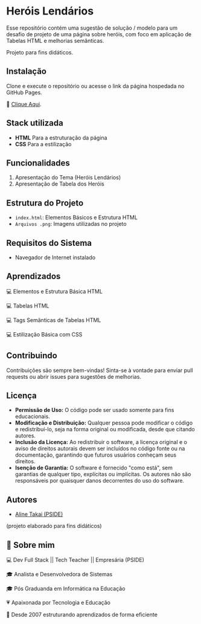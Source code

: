 
# Heróis Lendários

Esse repositório contém uma sugestão de solução / modelo para um desafio de projeto de uma página sobre heróis, com foco em aplicação de Tabelas HTML e melhorias semânticas.

Projeto para fins didáticos.








## Instalação

Clone e execute o repositório ou acesse o link da página hospedada no GitHub Pages.

🔗 [Clique Aqui](https://alinetakai.github.io/herois-lendarios-parte2/).
    
## Stack utilizada

- **HTML** Para a estruturação da página
- **CSS** Para a estilização


## Funcionalidades

1. Apresentação do Tema (Heróis Lendários)
2. Apresentação de Tabela dos Heróis


## Estrutura do Projeto

- ``index.html``: Elementos Básicos e Estrutura HTML
- ``Arquivos .png``: Imagens utilizadas no projeto

## Requisitos do Sistema

- Navegador de Internet instalado
## Aprendizados

💻 Elementos e Estrutura Básica HTML

💻 Tabelas HTML

💻 Tags Semânticas de Tabelas HTML

💻 Estilização Básica com CSS


## Contribuindo

Contribuições são sempre bem-vindas! Sinta-se à vontade para enviar pull requests ou abrir issues para sugestões de melhorias.


## Licença

- **Permissão de Uso:** O código pode ser usado somente para fins educacionais.
- **Modificação e Distribuição:** Qualquer pessoa pode modificar o código e redistribuí-lo, seja na forma original ou modificada, desde que citando autores.
- **Inclusão da Licença:** Ao redistribuir o software, a licença original e o aviso de direitos autorais devem ser incluídos no código fonte ou na documentação, garantindo que futuros usuários conheçam seus direitos.
- **Isenção de Garantia:** O software é fornecido "como está", sem garantias de qualquer tipo, explícitas ou implícitas. Os autores não são responsáveis por quaisquer danos decorrentes do uso do software.

## Autores

- [Aline Takai (PSIDE)](https://github.com/alinetakai)

(projeto elaborado para fins didáticos)


## 🚀 Sobre mim

💻 Dev Full Stack || Tech Teacher || Empresária (PSIDE)

🎓 Analista e Desenvolvedora de Sistemas

🎓 Pós Graduanda em Informática na Educação

💗 Apaixonada por Tecnologia e Educação

🚀 Desde 2007 estruturando aprendizados de forma eficiente

